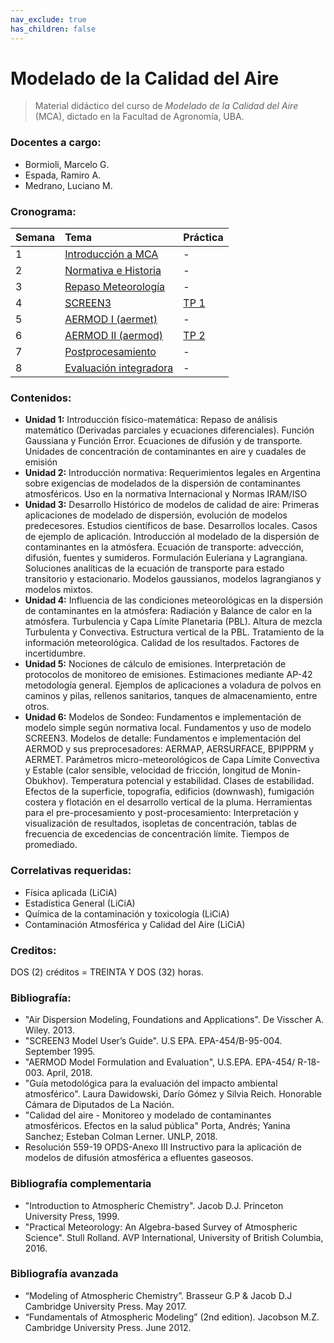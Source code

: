 ```yaml
---
nav_exclude: true
has_children: false
---
```

# Modelado de la Calidad del Aire

> Material didáctico del curso de *Modelado de la Calidad del Aire* (MCA), dictado en la Facultad de Agronomía, UBA.

### Docentes a cargo:
+ Bormioli, Marcelo G.
+ Espada, Ramiro A.
+ Medrano, Luciano M.

### Cronograma:

| Semana | Tema                             |    Práctica    |
|:-------|:---------------------------------|:---------------|
|1 | [Introducción a MCA    ](./cla/c1.md)  |      -         |
|2 | [Normativa e Historia  ](./cla/c2.md)  |      -         |
|3 | [Repaso Meteorología   ](./cla/c3.md)  |      -         |
|4 | [SCREEN3               ](./cla/c4.md)  |[TP 1](./tps/tp1.md) |
|5 | [AERMOD I  (aermet)    ](./cla/c5.md)  |      -         |
|6 | [AERMOD II (aermod)    ](./cla/c6.md)  |[TP 2](./tps/tp2.md) |
|7 | [Postprocesamiento     ](./cla/c7.md)  |      -         |
|8 | [Evaluación integradora](./eval/eval.md)|     -         |

### Contenidos:
- **Unidad 1:** Introducción físico-matemática: Repaso de análisis matemático (Derivadas parciales y ecuaciones diferenciales). Función Gaussiana y Función Error. Ecuaciones de difusión y de transporte. Unidades de concentración de contaminantes en aire y cuadales de emisión
- **Unidad 2:** Introducción normativa: Requerimientos legales en Argentina sobre exigencias de modelados de la dispersión de contaminantes atmosféricos. Uso en la normativa Internacional y Normas IRAM/ISO
- **Unidad 3:** Desarrollo Histórico de modelos de calidad de aire: Primeras aplicaciones de modelado de dispersión, evolución de modelos predecesores. Estudios científicos de base. Desarrollos locales. Casos de ejemplo de aplicación. Introducción al modelado de la dispersión de contaminantes en la atmósfera. Ecuación de transporte: advección, difusión, fuentes y sumideros. Formulación Euleriana y Lagrangiana. Soluciones analíticas de la ecuación de transporte para estado transitorio y estacionario. Modelos gaussianos, modelos lagrangianos y modelos mixtos.
- **Unidad 4:** Influencia de las condiciones meteorológicas en la dispersión de contaminantes en la atmósfera: Radiación y Balance de calor en la atmósfera. Turbulencia y Capa Límite Planetaria (PBL). Altura de mezcla Turbulenta y Convectiva. Estructura vertical de la PBL. Tratamiento de la información meteorológica. Calidad de los resultados. Factores de incertidumbre. 
- **Unidad 5:** Nociones de cálculo de emisiones. Interpretación de protocolos de monitoreo de emisiones. Estimaciones mediante AP-42 metodología general. Ejemplos de aplicaciones a voladura de polvos en caminos y pilas, rellenos sanitarios, tanques de almacenamiento, entre otros. 
- **Unidad 6:** Modelos de Sondeo: Fundamentos e implementación de modelo simple según normativa local. Fundamentos y uso de modelo SCREEN3. Modelos de detalle: Fundamentos e implementación del AERMOD y sus preprocesadores: AERMAP, AERSURFACE, BPIPPRM y AERMET. Parámetros micro-meteorológicos de Capa Límite Convectiva y Estable (calor sensible, velocidad de fricción, longitud de Monin-Obukhov). Temperatura potencial y estabilidad. Clases de estabilidad. Efectos de la superficie, topografía, edificios (downwash), fumigación costera y flotación en el desarrollo vertical de la pluma. Herramientas para el pre-procesamiento y post-procesamiento:
Interpretación y visualización de resultados, isopletas de concentración, tablas de frecuencia de excedencias de concentración límite. Tiempos de promediado. 

### Correlativas requeridas: 
+ Física aplicada (LiCiA)
+ Estadística General (LiCiA)
+ Química de la contaminación y toxicología (LiCiA)
+ Contaminación Atmosférica y Calidad del Aire (LiCiA)

### Creditos: 
DOS (2) créditos = TREINTA Y DOS (32) horas.

### Bibliografía:

- "Air Dispersion Modeling, Foundations and Applications". De Visscher A. Wiley. 2013.
- "SCREEN3 Model User’s Guide". U.S EPA. EPA-454/B-95-004. September 1995.
- "AERMOD Model Formulation and Evaluation", U.S.EPA. EPA-454/ R-18-003. April, 2018.
- "Guía metodológica para la evaluación del impacto ambiental atmosférico". Laura Dawidowski, Darío Gómez y Silvia Reich. Honorable Cámara de Diputados de La Nación.
- "Calidad del aire - Monitoreo y modelado de contaminantes atmosféricos. Efectos en la salud pública" Porta, Andrés; Yanina Sanchez; Esteban Colman Lerner. UNLP, 2018.
- Resolución 559-19 OPDS-Anexo III Instructivo para la aplicación de modelos de difusión atmosférica a efluentes gaseosos. 

### Bibliografía complementaria
- "Introduction to Atmospheric Chemistry". Jacob D.J. Princeton University Press, 1999.
- "Practical Meteorology: An Algebra-based Survey of Atmospheric Science". Stull Rolland. AVP International, University of British Columbia, 2016.

### Bibliografía avanzada
- “Modeling of Atmospheric Chemistry”. Brasseur G.P & Jacob D.J Cambridge University Press. May 2017.
- “Fundamentals of Atmospheric Modeling” (2nd edition). Jacobson M.Z. Cambridge University Press. June 2012.
